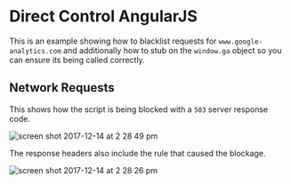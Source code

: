 # Direct Control AngularJS

This is an example showing how to blacklist requests for `www.google-analytics.com` and additionally how to stub on the `window.ga` object so you can ensure its being called correctly.

## Network Requests

This shows how the script is being blocked with a `503` server response code.

![screen shot 2017-12-14 at 2 28 49 pm](https://user-images.githubusercontent.com/1268976/34010643-776e6550-e0db-11e7-8570-448e62354e6d.png)

The response headers also include the rule that caused the blockage.

![screen shot 2017-12-14 at 2 28 26 pm](https://user-images.githubusercontent.com/1268976/34010688-9acdcedc-e0db-11e7-9f3e-5841a332b677.png)
